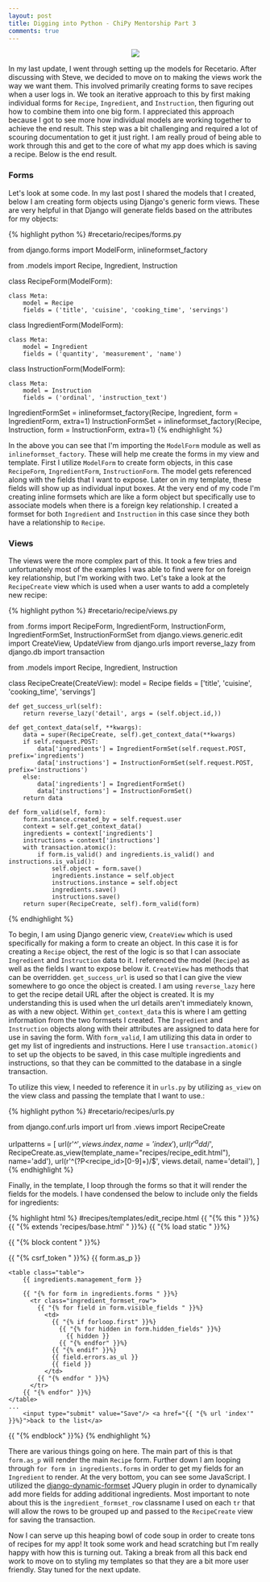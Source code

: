 ```yaml
---
layout: post
title: Digging into Python - ChiPy Mentorship Part 3
comments: true
---
```


<p align="center">
  <img src="https://i.imgur.com/q1XIBbl.jpg">
</p>

In my last update, I went through setting up the models for Recetario. After discussing with Steve, we decided to move on to making the views work the way we want them. This involved primarily creating forms to save recipes when a user logs in.  We took an iterative approach to this by first making individual forms for `Recipe`, `Ingredient`, and `Instruction`, then figuring out how to combine them into one big form.  I appreciated this approach because I got to see more how individual models are working together to achieve the end result. This step was a bit challenging and required a lot of scouring documentation to get it just right.  I am really proud of being able to work through this and get to the core of what my app does which is saving a recipe. Below is the end result.

### Forms

Let's look at some code. In my last post I shared the models that I created, below I am creating form objects using Django's generic form views.  These are very helpful in that Django will generate fields based on the attributes for my objects:

{% highlight python %}
#recetario/recipes/forms.py

from django.forms import ModelForm, inlineformset_factory

from .models import Recipe, Ingredient, Instruction

class RecipeForm(ModelForm):

    class Meta:
        model = Recipe
        fields = ('title', 'cuisine', 'cooking_time', 'servings')

class IngredientForm(ModelForm):

    class Meta:
        model = Ingredient
        fields = ('quantity', 'measurement', 'name')

class InstructionForm(ModelForm):

    class Meta:
        model = Instruction
        fields = ('ordinal', 'instruction_text')

IngredientFormSet = inlineformset_factory(Recipe, Ingredient, form = IngredientForm, extra=1)
InstructionFormSet = inlineformset_factory(Recipe, Instruction, form = InstructionForm, extra=1)
{% endhighlight %}

In the above you can see that I'm importing the `ModelForm` module as well as `inlineformset_factory`. These will help me create the forms in my view and template. First I utilize `ModelForm` to create form objects, in this case `RecipeForm`, `IngredientForm`, `InstructionForm`. The model gets referenced along with the fields that I want to expose.  Later on in my template, these fields will show up as individual input boxes.  At the very end of my code I'm creating inline formsets which are like a form object but specifically use to associate models when there is a foreign key relationship. I created a formset for both `Ingredient` and `Instruction` in this case since they both have a relationship to `Recipe`.

### Views

The views were the more complex part of this. It took a few tries and unfortunately most of the examples I was able to find were for on foreign key relationship, but I'm working with two. Let's take a look at the `RecipeCreate` view which is used when a user wants to add a completely new recipe: 

{% highlight python %}
#recetario/recipe/views.py

from .forms import RecipeForm, IngredientForm, InstructionForm, IngredientFormSet, InstructionFormSet
from django.views.generic.edit import CreateView, UpdateView
from django.urls import reverse_lazy
from django.db import transaction

from .models import Recipe, Ingredient, Instruction

class RecipeCreate(CreateView):
    model = Recipe
    fields = ['title', 'cuisine', 'cooking_time', 'servings']

    def get_success_url(self):
        return reverse_lazy('detail', args = (self.object.id,))

    def get_context_data(self, **kwargs):
        data = super(RecipeCreate, self).get_context_data(**kwargs)
        if self.request.POST:
            data['ingredients'] = IngredientFormSet(self.request.POST, prefix='ingredients')
            data['instructions'] = InstructionFormSet(self.request.POST, prefix='instructions')
        else:
            data['ingredients'] = IngredientFormSet()
            data['instructions'] = InstructionFormSet()
        return data

    def form_valid(self, form):
        form.instance.created_by = self.request.user
        context = self.get_context_data()
        ingredients = context['ingredients']
        instructions = context['instructions']
        with transaction.atomic():
            if form.is_valid() and ingredients.is_valid() and instructions.is_valid():
                self.object = form.save()
                ingredients.instance = self.object
                instructions.instance = self.object
                ingredients.save()
                instructions.save()
        return super(RecipeCreate, self).form_valid(form)
{% endhighlight %}

To begin, I am using Django generic view, `CreateView` which is used specifically for making a form to create an object. In this case it is for creating a `Recipe` object, the rest of the logic is so that I can associate `Ingredient` and `Instruction` data to it. I referenced the model (`Recipe`) as well as the fields I want to expose below it. `CreateView` has methods that can be overridden. `get_success_url` is used so that I can give the view somewhere to go once the object is created. I am using `reverse_lazy` here to get the recipe detail URL after the object is created. It is my understanding this is used when the url details aren't immediately known, as with a new object. Within `get_context_data` this is where I am getting information from the two formsets I created. The `Ingredient` and `Instruction` objects along with their attributes are assigned to data here for use in saving the form. With `form_valid`, I am utilizing this data in order to get my list of ingredients and instructions. Here I use `transaction.atomic()` to set up the objects to be saved, in this case multiple ingredients and instructions, so that they can be committed to the database in a single transaction.

To utilize this view, I needed to reference it in `urls.py` by utilizing `as_view` on the view class and passing the template that I want to use.:

{% highlight python %}
#recetario/recipes/urls.py

from django.conf.urls import url
from .views import RecipeCreate

urlpatterns = [
    url(r'^$', views.index, name='index'),
    url(r'^add/$', RecipeCreate.as_view(template_name="recipes/recipe_edit.html"), name='add'),
    url(r'^(?P<recipe_id>[0-9]+)/$', views.detail, name='detail'),
]
{% endhighlight %}

Finally, in the template, I loop through the forms so that it will render the fields for the models. I have condensed the below to include only the fields for ingredients:

{% highlight html %}
#recipes/templates/edit_recipe.html
{{ "{% this " }}%}
{{ "{% extends 'recipes/base.html' " }}%}
{{ "{% load static " }}%}

{{ "{% block content " }}%}
<div class="col-md-4">
  <form action="" method="post">{{ "{% csrf_token " }}%}
    {{ form.as_p }}

    <table class="table">
        {{ ingredients.management_form }}

        {{ "{% for form in ingredients.forms " }}%}
          <tr class="ingredient_formset_row">
            {{ "{% for field in form.visible_fields " }}%}
              <td>
                {{ "{% if forloop.first" }}%}
                  {{ "{% for hidden in form.hidden_fields" }}%}
                    {{ hidden }}
                  {{ "{% endfor" }}%}
                {{ "{% endif" }}%}
                {{ field.errors.as_ul }}
                {{ field }}
              </td>
            {{ "{% endfor " }}%}
          </tr>
        {{ "{% endfor" }}%}
    </table>
    ...
        <input type="submit" value="Save"/> <a href="{{ "{% url 'index'" }}%}">back to the list</a>
  </form>
</div>
<script src="//ajax.googleapis.com/ajax/libs/jquery/2.1.3/jquery.min.js"></script>
<script src="{{ "{% static 'formset/jquery.formset.js'" }}%}"></script>
<script type="text/javascript">
  $('.ingredient_formset_row').formset({
      addText: 'add ingredient',
      deleteText: 'remove',
      prefix: '{{ ingredients.prefix }}',
      formCssClass: 'ingredients-formset'
  });
</script>
{{ "{% endblock" }}%}
{% endhighlight %}

There are various things going on here. The main part of this is that `form.as_p` will render the main `Recipe` form. Further down I am looping through `for form in ingredients.forms` in order to get my fields for an `Ingredient` to render. At the very bottom, you can see some JavaScript. I utilized the [django-dynamic-formset](https://github.com/elo80ka/django-dynamic-formset) JQuery plugin in order to dynamically add more fields for adding additional ingredients. Most important to note about this is the `ingredient_formset_row` classname I used on each `tr` that will allow the rows to be grouped up and passed to the `RecipeCreate` view for saving the transaction.

Now I can serve up this heaping bowl of code soup in order to create tons of recipes for my app! It took some work and head scratching but I'm really happy with how this is turning out.  Taking a break from all this back end work to move on to styling my templates so that they are a bit more user friendly. Stay tuned for the next update.
